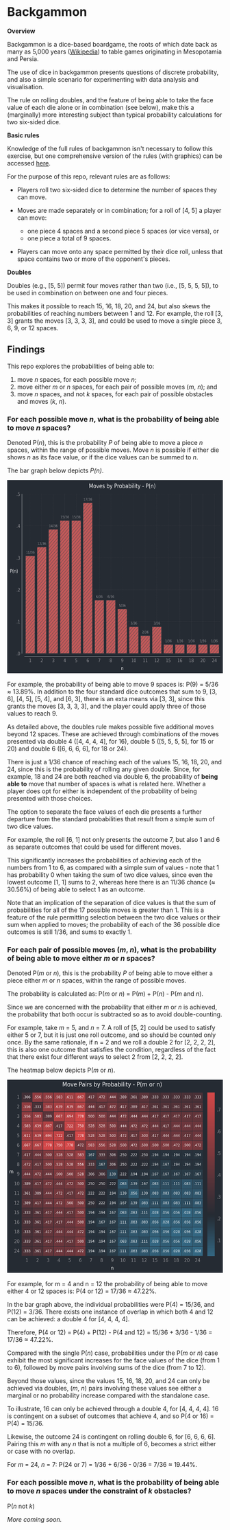 # Backgammon

**Overview**

Backgammon is a dice-based boardgame, the roots of which date back as many as 5,000 years ([Wikipedia](https://en.wikipedia.org/wiki/Backgammon)) to table games originating in Mesopotamia and Persia.

The use of dice in backgammon presents questions of discrete probability, and also a simple scenario for experimenting with data analysis and visualisation.

The rule on rolling doubles, and the feature of being able to take the face value of each die alone or in combination (see below), make this a (marginally) more interesting subject than typical probability calculations for two six-sided dice.

**Basic rules**

Knowledge of the full rules of backgammon isn't necessary to follow this exercise, but one comprehensive version of the rules (with graphics) can be accessed [here](https://www.bkgm.com/rules.html).

For the purpose of this repo, relevant rules are as follows:

- Players roll two six-sided dice to determine the number of spaces they can move.

- Moves are made separately or in combination; for a roll of [4, 5] a player can move:

  - one piece 4 spaces and a second piece 5 spaces (or vice versa), or
  - one piece a total of 9 spaces.

- Players can move onto any space permitted by their dice roll, unless that space contains two or more of the opponent's pieces.

**Doubles**

Doubles (e.g., [5, 5]) permit four moves rather than two (i.e., [5, 5, 5, 5]), to be used in combination on between one and four pieces.

This makes it possible to reach 15, 16, 18, 20, and 24, but also skews the probabilities of reaching numbers between 1 and 12. For example, the roll [3, 3] grants the moves [3, 3, 3, 3], and could be used to move a single piece 3, 6, 9, or 12 spaces.

## Findings

This repo explores the probabilities of being able to:

1. move _n_ spaces, for each possible move _n_;
2. move either _m_ or _n_ spaces, for each pair of possible moves (_m_, _n_); and
3. move _n_ spaces, and not _k_ spaces, for each pair of possible obstacles and moves (_k_, _n_).

### For each possible move _n_, what is the probability of being able to move _n_ spaces?

Denoted P(_n_), this is the probability _P_ of being able to move a piece _n_ spaces, within the range of possible moves. Move _n_ is possible if either die shows _n_ as its face value, or if the dice values can be summed to _n_.

The bar graph below depicts _P(n)_.

<img src="src/images/moves_by_probability.png" alt="Chart of Backgammon Moves by Probability"
        width="600" height="450">

For example, the probability of being able to move 9 spaces is: P(9) = 5/36 ≈ 13.89%. In addition to the four standard dice outcomes that sum to 9, [3, 6], [4, 5], [5, 4], and [6, 3], there is an exta means via [3, 3], since this grants the moves [3, 3, 3, 3], and the player could apply three of those values to reach 9.

As detailed above, the doubles rule makes possible five additional moves beyond 12 spaces. These are achieved through combinations of the moves presented via double 4 ([4, 4, 4, 4], for 16), double 5 ([5, 5, 5, 5], for 15 or 20) and double 6 ([6, 6, 6, 6], for 18 or 24).

There is just a 1/36 chance of reaching each of the values 15, 16, 18, 20, and 24, since this is the probability of rolling any given double. Since, for example, 18 and 24 are both reached via double 6, the probability of **being able to** move that number of spaces is what is related here. Whether a player does opt for either is independent of the probability of being presented with those choices.

The option to separate the face values of each die presents a further departure from the standard probabilities that result from a simple sum of two dice values.

For example, the roll [6, 1] not only presents the outcome 7, but also 1 and 6 as separate outcomes that could be used for different moves.

This significantly increases the probabilities of achieving each of the numbers from 1 to 6, as compared with a simple sum of values - note that 1 has probability 0 when taking the sum of two dice values, since even the lowest outcome [1, 1] sums to 2, whereas here there is an 11/36 chance (≈ 30.56%) of being able to select 1 as an outcome.

Note that an implication of the separation of dice values is that the sum of probabilities for all of the 17 possible moves is greater than 1. This is a feature of the rule permitting selection between the two dice values or their sum when applied to moves; the probability of each of the 36 possible dice outcomes is still 1/36, and sums to exactly 1.

### For each pair of possible moves (_m_, _n_), what is the probability of being able to move **either** _m_ **or** _n_ spaces?

Denoted P(_m_ or _n_), this is the probability _P_ of being able to move either a piece either _m_ or _n_ spaces, within the range of possible moves.

The probability is calculated as: P(_m_ or _n_) = P(_m_) + P(_n_) - P(_m_ and _n_).

Since we are concerned with the probability that either _m_ or _n_ is achieved, the probability that both occur is subtracted so as to avoid double-counting.

For example, take _m_ = 5, and _n_ = 7. A roll of [5, 2] could be used to satisfy either 5 or 7, but it is just one roll outcome, and so should be counted only once. By the same rationale, if n = 2 and we roll a double 2 for [2, 2, 2, 2], this is also one outcome that satisfies the condition, regardless of the fact that there exist four different ways to select 2 from [2, 2, 2, 2].

The heatmap below depicts P(_m_ or _n_).

<img src="src/images/combined_probability.png" alt="Chart of Backgammon Move Pairs by Combined Probability"
        width="600" height="450">

For example, for m = 4 and n = 12 the probability of being able to move either 4 or 12 spaces is: P(4 or 12) = 17/36 ≈ 47.22%.

In the bar graph above, the individual probabilities were P(4) = 15/36, and P(12) = 3/36. There exists one instance of overlap in which both 4 and 12 can be achieved: a double 4 for [4, 4, 4, 4].

Therefore, P(4 or 12) = P(4) + P(12) - P(4 and 12) = 15/36 + 3/36 - 1/36 = 17/36 ≈ 47.22%.

Compared with the single P(_n_) case, probabilities under the P(_m_ or _n_) case exhibit the most significant increases for the face values of the dice (from 1 to 6), followed by move pairs involving sums of the dice (from 7 to 12).

Beyond those values, since the values 15, 16, 18, 20, and 24 can only be achieved via doubles, (_m_, _n_) pairs involving these values see either a marginal or no probability increase compared with the standalone case.

To illustrate, 16 can only be achieved through a double 4, for [4, 4, 4, 4]. 16 is contingent on a subset of outcomes that achieve 4, and so P(4 or 16) = P(4) = 15/36.

Likewise, the outcome 24 is contingent on rolling double 6, for [6, 6, 6, 6]. Pairing this _m_ with any _n_ that is not a multiple of 6, becomes a strict either or case with no overlap.

For _m_ = 24, _n_ = 7: P(24 or 7) = 1/36 + 6/36 - 0/36 = 7/36 ≈ 19.44%.

### For each possible move _n_, what is the probability of being able to move _n_ spaces under the constraint of _k_ obstacles?

P(_n_ not _k_)

_More coming soon._
